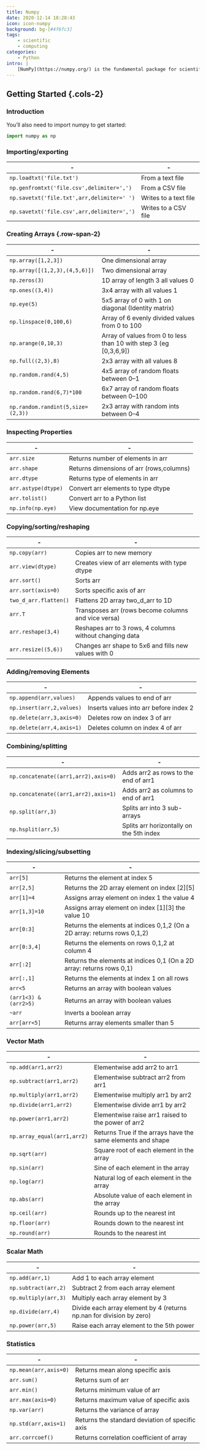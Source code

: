 ```yaml
---
title: Numpy
date: 2020-12-14 18:28:43
icon: icon-numpy
background: bg-[#4f6fc3]
tags:
    - scientific
    - computing
categories:
    - Python
intro: |
    [NumPy](https://numpy.org/) is the fundamental package for scientific computing with Python. This cheat sheet is a quick reference for NumPy beginners.
---
```


Getting Started {.cols-2}
---------------

### Introduction

You’ll also need to import numpy to get started:

```python
import numpy as np
```


### Importing/exporting


| -                                          | -                     |
|--------------------------------------------|-----------------------|
| `np.loadtxt('file.txt')`                   | From a text file      |
| `np.genfromtxt('file.csv',delimiter=',')`  | From a CSV file       |
| `np.savetxt('file.txt',arr,delimiter=' ')` | Writes to a text file |
| `np.savetxt('file.csv',arr,delimiter=',')` | Writes to a CSV file  |


### Creating Arrays {.row-span-2}


| -                             | -                                 |
|-------------------------------|-----------------------------------|
| `np.array([1,2,3])`           | One dimensional array             |
| `np.array([(1,2,3),(4,5,6)])` | Two dimensional array             |
| `np.zeros(3)`                 | 1D array of length 3 all values 0 |
| `np.ones((3,4))`              | 3x4 array with all values 1       |
| `np.eye(5)` | 5x5 array of 0 with 1 on diagonal (Identity matrix)
| `np.linspace(0,100,6)` | Array of 6 evenly divided values from 0 to 100 |
| `np.arange(0,10,3)` | Array of values from 0 to less than 10 with step 3 (eg [0,3,6,9])
| `np.full((2,3),8)` | 2x3 array with all values 8 |
| `np.random.rand(4,5)` | 4x5 array of random floats between 0–1 |
| `np.random.rand(6,7)*100` | 6x7 array of random floats between 0–100 |
| `np.random.randint(5,size=(2,3))` | 2x3 array with random ints between 0–4 |


### Inspecting Properties


| -          | -                                 |
|------------|-----------------------------------|
| `arr.size` | Returns number of elements in arr |
| `arr.shape` | Returns dimensions of arr (rows,columns)
| `arr.dtype` | Returns type of elements in arr |
| `arr.astype(dtype)` | Convert arr elements to type dtype |
| `arr.tolist()` | Convert arr to a Python list |
| `np.info(np.eye)` | View documentation for np.eye |


### Copying/sorting/reshaping


| -                     | -                                            |
|-----------------------|----------------------------------------------|
| `np.copy(arr)`        | Copies arr to new memory                     |
| `arr.view(dtype)`     | Creates view of arr elements with type dtype |
| `arr.sort()`          | Sorts arr                                    |
| `arr.sort(axis=0)`    | Sorts specific axis of arr                   |
| `two_d_arr.flatten()` | Flattens 2D array two_d_arr to 1D            |
| `arr.T` | Transposes arr (rows become columns and vice versa)
| `arr.reshape(3,4)` | Reshapes arr to 3 rows, 4 columns without changing data |
| `arr.resize((5,6))` | Changes arr shape to 5x6 and fills new values with 0 |


### Adding/removing Elements


| -                         | -                                      |
|---------------------------|----------------------------------------|
| `np.append(arr,values)`   | Appends values to end of arr           |
| `np.insert(arr,2,values)` | Inserts values into arr before index 2 |
| `np.delete(arr,3,axis=0)` | Deletes row on index 3 of arr          |
| `np.delete(arr,4,axis=1)` | Deletes column on index 4 of arr       |


### Combining/splitting


| -                                    | -                                        |
|--------------------------------------|------------------------------------------|
| `np.concatenate((arr1,arr2),axis=0)` | Adds arr2 as rows to the end of arr1     |
| `np.concatenate((arr1,arr2),axis=1)` | Adds arr2 as columns to end of arr1      |
| `np.split(arr,3)`                    | Splits arr into 3 sub-arrays             |
| `np.hsplit(arr,5)`                   | Splits arr horizontally on the 5th index |


### Indexing/slicing/subsetting


| -        | -                              |
|----------|--------------------------------|
| `arr[5]` | Returns the element at index 5 |
| `arr[2,5]` | Returns the 2D array element on index [2][5]
| `arr[1]=4` | Assigns array element on index 1 the value 4 |
| `arr[1,3]=10` | Assigns array element on index [1][3] the value 10 |
| `arr[0:3]` | Returns the elements at indices 0,1,2 (On a 2D array: returns rows 0,1,2)
| `arr[0:3,4]` | Returns the elements on rows 0,1,2 at column 4 |
| `arr[:2]` | Returns the elements at indices 0,1 (On a 2D array: returns rows 0,1)
| `arr[:,1]` | Returns the elements at index 1 on all rows |
| `arr<5` | Returns an array with boolean values |
| `(arr1<3) & (arr2>5)` | Returns an array with boolean values |
| `~arr` | Inverts a boolean array |
| `arr[arr<5]` | Returns array elements smaller than 5 |



### Vector Math


| -                           | -                                                           |
|-----------------------------|-------------------------------------------------------------|
| `np.add(arr1,arr2)`         | Elementwise add arr2 to arr1                                |
| `np.subtract(arr1,arr2)`    | Elementwise subtract arr2 from arr1                         |
| `np.multiply(arr1,arr2)`    | Elementwise multiply arr1 by arr2                           |
| `np.divide(arr1,arr2)`      | Elementwise divide arr1 by arr2                             |
| `np.power(arr1,arr2)`       | Elementwise raise arr1 raised to the power of arr2          |
| `np.array_equal(arr1,arr2)` | Returns True if the arrays have the same elements and shape |
| `np.sqrt(arr)`              | Square root of each element in the array                    |
| `np.sin(arr)`               | Sine of each element in the array                           |
| `np.log(arr)`               | Natural log of each element in the array                    |
| `np.abs(arr)`               | Absolute value of each element in the array                 |
| `np.ceil(arr)`              | Rounds up to the nearest int                                |
| `np.floor(arr)`             | Rounds down to the nearest int                              |
| `np.round(arr)`             | Rounds to the nearest int                                   |


### Scalar Math


| -                    | -                                  |
|----------------------|------------------------------------|
| `np.add(arr,1)`      | Add 1 to each array element        |
| `np.subtract(arr,2)` | Subtract 2 from each array element |
| `np.multiply(arr,3)` | Multiply each array element by 3   |
| `np.divide(arr,4)` | Divide each array element by 4 (returns np.nan for division by zero)
| `np.power(arr,5)` | Raise each array element to the 5th power |


### Statistics


| -                     | -                                               |
|-----------------------|-------------------------------------------------|
| `np.mean(arr,axis=0)` | Returns mean along specific axis                |
| `arr.sum()`           | Returns sum of arr                              |
| `arr.min()`           | Returns minimum value of arr                    |
| `arr.max(axis=0)`     | Returns maximum value of specific axis          |
| `np.var(arr)`         | Returns the variance of array                   |
| `np.std(arr,axis=1)`  | Returns the standard deviation of specific axis |
| `arr.corrcoef()`      | Returns correlation coefficient of array        |
